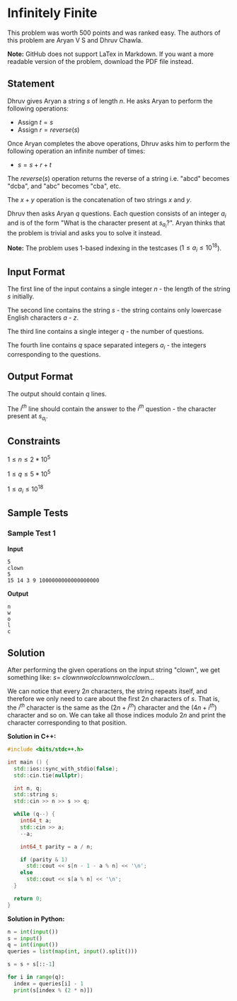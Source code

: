 # Infinitely Finite

This problem was worth $500$ points and was ranked easy. The authors of this problem are Aryan V S and Dhruv Chawla.

**Note:** GitHub does not support LaTex in Markdown. If you want a more readable version of the problem, download the PDF file instead.



## Statement

Dhruv gives Aryan a string $s$ of length $n$. He asks Aryan to perform the following operations:

- Assign $t = s$
- Assign $r = reverse(s)$

Once Aryan completes the above operations, Dhruv asks him to perform the following operation an infinite number of times:

- $s = s + r + t$

The $reverse(s)$ operation returns the reverse of a string i.e. "abcd" becomes "dcba", and "abc" becomes "cba", etc.

The $x + y$ operation is the concatenation of two strings $x$ and $y$.

Dhruv then asks Aryan $q$ questions. Each question consists of an integer $a_i$ and is of the form "What is the character present at $s_{a_i}$?". Aryan thinks that the problem is trivial and asks you to solve it instead.

**Note:** The problem uses $1$-based indexing in the testcases ($1 \le a_i \le 10^{18}$).



## Input Format

The first line of the input contains a single integer $n$ - the length of the string $s$ initially.

The second line contains the string $s$ - the string contains only lowercase English characters $a$ - $z$.

The third line contains a single integer $q$ - the number of questions.

The fourth line contains $q$ space separated integers $a_i$ - the integers corresponding to the questions.



## Output Format

The output should contain $q$ lines.

The $i^{th}$ line should contain the answer to the $i^{th}$ question - the character present at $s_{a_i}$.



## Constraints

$1 \le n \le 2 * 10^5$

$1 \le q \le 5 * 10^5$

$1 \le a_i \le 10^{18}$



## Sample Tests

### Sample Test 1

**Input**

```
5
clown
5
15 14 3 9 1000000000000000000
```

**Output**

```
n
w
o
l
c
```

## Solution

After performing the given operations on the input string "clown", we get something like: $s =$ _clownnwolcclownnwolcclown..._

We can notice that every $2n$ characters, the string repeats itself, and therefore we only need to care about the first $2n$ characters of $s$. That is, the $i^{th}$ character is the same as the $(2n + i^{th})$ character and the $(4n + i^{th})$ character and so on. We can take all those indices modulo $2n$ and print the character corresponding to that position.

**Solution in C++:**

```cpp
#include <bits/stdc++.h>

int main () {
  std::ios::sync_with_stdio(false);
  std::cin.tie(nullptr);

  int n, q;
  std::string s;
  std::cin >> n >> s >> q;

  while (q--) {
    int64_t a;
    std::cin >> a;
    --a;

    int64_t parity = a / n;

    if (parity & 1)
      std::cout << s[n - 1 - a % n] << '\n';
    else
      std::cout << s[a % n] << '\n';
  }

  return 0;
}
```

**Solution in Python:**

```python
n = int(input())
s = input()
q = int(input())
queries = list(map(int, input().split()))

s = s + s[::-1]

for i in range(q):
  index = queries[i] - 1
  print(s[index % (2 * n)])
```
